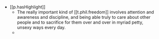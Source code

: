 
- [[p.hasHighlight]]
  - The really important kind of [[t.phil.freedom]] involves attention and awareness and discipline, and being able truly to care about other people and to sacrifice for them over and over in myriad petty, unsexy ways every day.
  - 